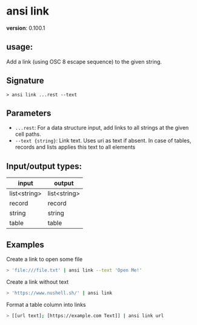 # ansi link

**version**: 0.100.1

## **usage**:

Add a link (using OSC 8 escape sequence) to the given string.

## Signature

`> ansi link ...rest --text`

## Parameters

- `...rest`: For a data structure input, add links to all strings at the given cell paths.
- `--text {string}`: Link text. Uses uri as text if absent. In case of
  tables, records and lists applies this text to all elements

## Input/output types:

| input          | output         |
| -------------- | -------------- |
| list\<string\> | list\<string\> |
| record         | record         |
| string         | string         |
| table          | table          |

## Examples

Create a link to open some file

```bash
> 'file:///file.txt' | ansi link --text 'Open Me!'
```

Create a link without text

```bash
> 'https://www.nushell.sh/' | ansi link
```

Format a table column into links

```bash
> [[url text]; [https://example.com Text]] | ansi link url
```
